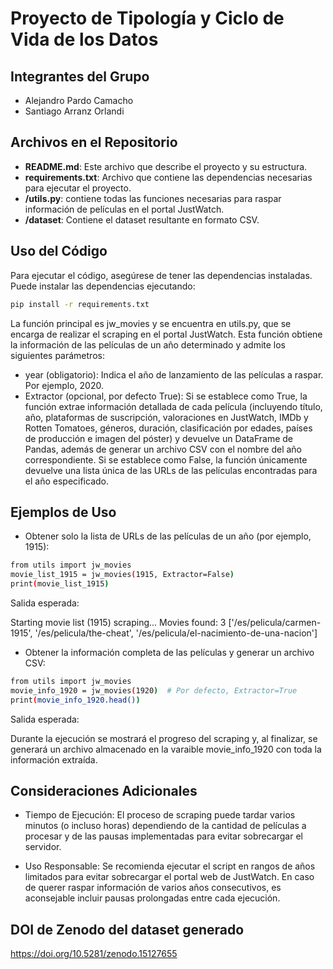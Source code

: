 # Proyecto de Tipología y Ciclo de Vida de los Datos

## Integrantes del Grupo
- Alejandro Pardo Camacho
- Santiago Arranz Orlandi

## Archivos en el Repositorio

- **README.md**: Este archivo que describe el proyecto y su estructura.
- **requirements.txt**: Archivo que contiene las dependencias necesarias para ejecutar el proyecto.
- **/utils.py**: contiene todas las funciones necesarias para raspar información de películas en el portal JustWatch.
- **/dataset**: Contiene el dataset resultante en formato CSV.

## Uso del Código

Para ejecutar el código, asegúrese de tener las dependencias instaladas. Puede instalar las dependencias ejecutando:

```bash
pip install -r requirements.txt
```

La función principal es jw_movies y se encuentra en utils.py, que se encarga de realizar el scraping en el portal JustWatch. Esta función obtiene la información de las películas de un año determinado y admite los siguientes parámetros:
- year (obligatorio):
Indica el año de lanzamiento de las películas a raspar. Por ejemplo, 2020.
- Extractor (opcional, por defecto True):
Si se establece como True, la función extrae información detallada de cada película (incluyendo título, año, plataformas de suscripción, valoraciones en JustWatch, IMDb y Rotten Tomatoes, géneros, duración, clasificación por edades, países de producción e imagen del póster) y devuelve un DataFrame de Pandas, además de generar un archivo CSV con el nombre del año correspondiente.
Si se establece como False, la función únicamente devuelve una lista única de las URLs de las películas encontradas para el año especificado.

## Ejemplos de Uso
- Obtener solo la lista de URLs de las películas de un año (por ejemplo, 1915):

```bash
from utils import jw_movies
movie_list_1915 = jw_movies(1915, Extractor=False)
print(movie_list_1915)
```
Salida esperada:

Starting movie list (1915) scraping...
Movies found: 3
['/es/pelicula/carmen-1915', '/es/pelicula/the-cheat', '/es/pelicula/el-nacimiento-de-una-nacion']


- Obtener la información completa de las películas y generar un archivo CSV:
```bash
from utils import jw_movies
movie_info_1920 = jw_movies(1920)  # Por defecto, Extractor=True
print(movie_info_1920.head())
```
Salida esperada:

Durante la ejecución se mostrará el progreso del scraping y, al finalizar, se generará un archivo almacenado en la varaible movie_info_1920 con toda la información extraída.


## Consideraciones Adicionales
- Tiempo de Ejecución:
El proceso de scraping puede tardar varios minutos (o incluso horas) dependiendo de la cantidad de películas a procesar y de las pausas implementadas para evitar sobrecargar el servidor.

- Uso Responsable:
Se recomienda ejecutar el script en rangos de años limitados para evitar sobrecargar el portal web de JustWatch. En caso de querer raspar información de varios años consecutivos, es aconsejable incluir pausas prolongadas entre cada ejecución.

## DOI de Zenodo del dataset generado

https://doi.org/10.5281/zenodo.15127655
